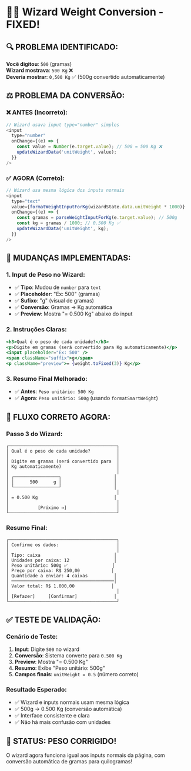 # 🧙‍♂️ Wizard Weight Conversion - FIXED!

## 🔍 **PROBLEMA IDENTIFICADO:**

**Você digitou**: `500` (gramas)  
**Wizard mostrava**: `500 Kg` ❌  
**Deveria mostrar**: `0,500 Kg` ✅ (500g convertido automaticamente)

## ⚖️ **PROBLEMA DA CONVERSÃO:**

### ❌ **ANTES (Incorreto):**
```javascript
// Wizard usava input type="number" simples
<input 
  type="number" 
  onChange={(e) => {
    const value = Number(e.target.value); // 500 = 500 Kg ❌
    updateWizardData('unitWeight', value);
  }}
/>
```

### ✅ **AGORA (Correto):**
```javascript
// Wizard usa mesma lógica dos inputs normais
<input 
  type="text"
  value={formatWeightInputForKg(wizardState.data.unitWeight * 1000)}
  onChange={(e) => {
    const gramas = parseWeightInputForKg(e.target.value); // 500g
    const kg = gramas / 1000; // 0.500 Kg ✅
    updateWizardData('unitWeight', kg);
  }}
/>
```

## 🔧 **MUDANÇAS IMPLEMENTADAS:**

### **1. Input de Peso no Wizard:**
- ✅ **Tipo**: Mudou de `number` para `text`
- ✅ **Placeholder**: "Ex: 500" (gramas)
- ✅ **Sufixo**: "g" (visual de gramas)
- ✅ **Conversão**: Gramas → Kg automática
- ✅ **Preview**: Mostra "= 0.500 Kg" abaixo do input

### **2. Instruções Claras:**
```jsx
<h3>Qual é o peso de cada unidade?</h3>
<p>Digite em gramas (será convertido para Kg automaticamente)</p>
<input placeholder="Ex: 500" />
<span className="suffix">g</span>
<p className="preview">= {weight.toFixed(3)} Kg</p>
```

### **3. Resumo Final Melhorado:**
- ✅ **Antes**: `Peso unitário: 500 Kg`
- ✅ **Agora**: `Peso unitário: 500g` (usando `formatSmartWeight`)

## 🎯 **FLUXO CORRETO AGORA:**

### **Passo 3 do Wizard:**
```
┌─────────────────────────────────────────┐
│ Qual é o peso de cada unidade?          │
│                                         │
│ Digite em gramas (será convertido para  │
│ Kg automaticamente)                     │
│                                         │
│ ┌─────────────────┐                    │
│ │      500      g │                    │
│ └─────────────────┘                    │
│                                         │
│ = 0.500 Kg                             │
│                                         │
│           [Próximo →]                   │
└─────────────────────────────────────────┘
```

### **Resumo Final:**
```
┌─────────────────────────────────────────┐
│ Confirme os dados:                      │
│                                         │
│ Tipo: caixa                            │
│ Unidades por caixa: 12                 │
│ Peso unitário: 500g ✅                 │
│ Preço por caixa: R$ 250,00            │
│ Quantidade a enviar: 4 caixas          │
│ ───────────────────────────────────────│
│ Valor total: R$ 1.000,00              │
│                                         │
│ [Refazer]     [Confirmar]              │
└─────────────────────────────────────────┘
```

## ✅ **TESTE DE VALIDAÇÃO:**

### **Cenário de Teste:**
1. **Input**: Digite `500` no wizard
2. **Conversão**: Sistema converte para `0.500 Kg`
3. **Preview**: Mostra "= 0.500 Kg"
4. **Resumo**: Exibe "Peso unitário: 500g"
5. **Campos finais**: `unitWeight = 0.5` (número correto)

### **Resultado Esperado:**
- ✅ Wizard e inputs normais usam mesma lógica
- ✅ 500g → 0.500 Kg (conversão automática)
- ✅ Interface consistente e clara
- ✅ Não há mais confusão com unidades

## 🎉 **STATUS: PESO CORRIGIDO!**

O wizard agora funciona igual aos inputs normais da página, com conversão automática de gramas para quilogramas!